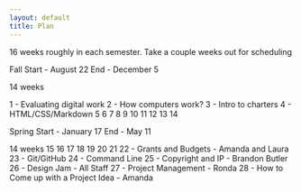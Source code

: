 ```yaml
---
layout: default
title: Plan
---
```


16 weeks roughly in each semester. Take a couple weeks out for scheduling

Fall
Start - August 22
End - December 5

14 weeks

1 - Evaluating digital work
2 - How computers work?
3 - Intro to charters
4 - HTML/CSS/Markdown
5
6
7
8
9
10
11
12
13
14

Spring
Start - January 17
End - May 11

14 weeks
15
16
17
18
19
20
21
22 - Grants and Budgets - Amanda and Laura
23 - Git/GitHub
24 - Command Line
25 - Copyright and IP - Brandon Butler
26 - Design Jam - All Staff
27 - Project Management - Ronda
28 - How to Come up with a Project Idea - Amanda

